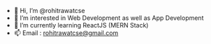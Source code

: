 - 👋 Hi, I’m @rohitrawatcse
- 👀 I’m interested in Web Development as well as App Development
- 🌱 I’m currently learning ReactJS (MERN Stack)
- 📫 Email : rohitrawatcse@gmail.com

<!---
rohitrawatcse/rohitrawatcse is a ✨ special ✨ repository because its `README.md` (this file) appears on your GitHub profile.
You can click the Preview link to take a look at your changes.
--->
